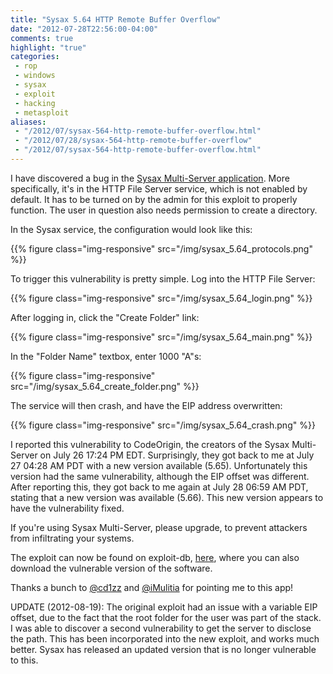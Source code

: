 ```yaml
---
title: "Sysax 5.64 HTTP Remote Buffer Overflow"
date: "2012-07-28T22:56:00-04:00"
comments: true
highlight: "true"
categories:
 - rop
 - windows
 - sysax
 - exploit
 - hacking
 - metasploit
aliases:
 - "/2012/07/sysax-564-http-remote-buffer-overflow.html"
 - "/2012/07/28/sysax-564-http-remote-buffer-overflow"
 - "/2012/07/sysax-564-http-remote-buffer-overflow.html"
---
```


I have discovered a bug in the [Sysax Multi-Server application](http://sysax.com/server/index.htm). More specifically, it's in the HTTP File Server service, which is not enabled by default. It has to be turned on by the admin for this exploit to properly function. The user in question also needs permission to create a directory. 

<!-- more -->

In the Sysax service, the configuration would look like this:

{{% figure class="img-responsive" src="/img/sysax_5.64_protocols.png" %}}

To trigger this vulnerability is pretty simple. Log into the HTTP File Server:

{{% figure class="img-responsive" src="/img/sysax_5.64_login.png" %}}

After logging in, click the "Create Folder" link:

{{% figure class="img-responsive" src="/img/sysax_5.64_main.png" %}}

In the "Folder Name" textbox, enter 1000 "A"s:

{{% figure class="img-responsive" src="/img/sysax_5.64_create_folder.png" %}}

The service will then crash, and have the EIP address overwritten:

{{% figure class="img-responsive" src="/img/sysax_5.64_crash.png" %}}

I reported this vulnerability to CodeOrigin, the creators of the Sysax Multi-Server on July 26 17:24 PM EDT. Surprisingly, they got back to me at July 27 04:28 AM PDT with a new version available (5.65).  Unfortunately this version had the same vulnerability, although the EIP offset was different. After reporting this, they got back to me again at July 28 06:59 AM PDT, stating that a new version was available (5.66). This new version appears to have the vulnerability fixed.

If you're using Sysax Multi-Server, please upgrade, to prevent attackers from infiltrating your systems.

The exploit can now be found on exploit-db, [here](http://www.exploit-db.com/exploits/20676), where you can also download the vulnerable version of the software.

Thanks a bunch to [@cd1zz](https://twitter.com/cd1zz) and [@iMulitia](https://twitter.com/iMulitia) for pointing me to this app!


UPDATE (2012-08-19): The original exploit had an issue with a variable EIP offset, due to the fact that the root folder for the user was part of the stack.  I was able to discover a second vulnerability to get the server to disclose the path.  This has been incorporated into the new exploit, and works much better.  Sysax has released an updated version that is no longer vulnerable to this.
